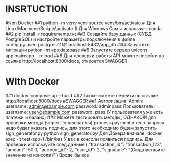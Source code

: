 # INSRTUCTION
#Non Docker
##1 
python -m venv venv
source venv/bin/activate  # Для Linux/Mac
venv\Scripts\activate     # Для Windows
Сам я использую conda
##2
pip install -r requirements.txt
##3
Создайте базу данных (CУБД PostgreSQL) и настройте параметры подключения в файле config.py.user: postgres:111@localhost:5432/app_db
##4
Запустите миграции python -m app.database
##5
Запустите сервер uvicorn app.main:app --reload
##6
Для проверки работы API можете перейти по ссылке http://localhost:8000/docs, откроется SWAGGER
# WIth Docker
##1
docker-compose up --build
##2
Также можете перейти по ссылке http://localhost:8000/docs
#SWAGGER
##1 
Авторизация:
Admin:
username: admin@example.com
password: adminpass
Пользователь:
username: user@example.com
password: pass
(У пользователя уже есть платежи и баланс)
##2
Можете тестировать методы, ОДНАКО!!! для проверки метода (через Пользователя) process payment в тело запроса надо будет указать подпись, для этого необходимо будем запустить sign_generator.py
python sign_generator.py
Для Докера вначале:
docker exec -it test-app-1 /bin/bas
У вас в консоли появиться подпись.
Для проверки используйте след.данные
{
  "transaction_id": "transaction_123",
  "amount": 50.0,
  "account_id": 2,
  "user_id": 2,
  "signature": "(Сюда вставите значение из консоли)"
}
Вроде бы все
